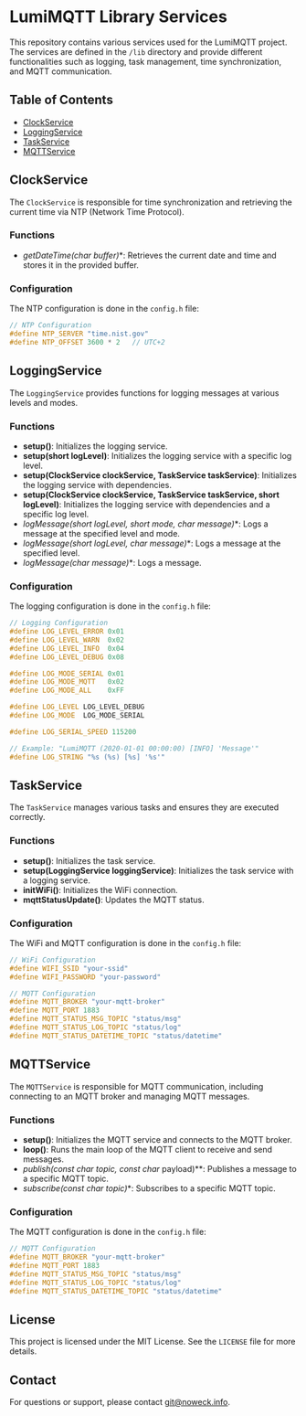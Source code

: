 # LumiMQTT Library Services

This repository contains various services used for the LumiMQTT project. The services are defined in the `/lib` directory and provide different functionalities such as logging, task management, time synchronization, and MQTT communication.

## Table of Contents

- [ClockService](#clockservice)
- [LoggingService](#loggingservice)
- [TaskService](#taskservice)
- [MQTTService](#mqttservice)

## ClockService

The `ClockService` is responsible for time synchronization and retrieving the current time via NTP (Network Time Protocol).

### Functions

- **getDateTime(char* buffer)**: Retrieves the current date and time and stores it in the provided buffer.

### Configuration

The NTP configuration is done in the `config.h` file:

```cpp
// NTP Configuration
#define NTP_SERVER "time.nist.gov"
#define NTP_OFFSET 3600 * 2   // UTC+2
```

## LoggingService

The `LoggingService` provides functions for logging messages at various levels and modes.

### Functions

- **setup()**: Initializes the logging service.
- **setup(short logLevel)**: Initializes the logging service with a specific log level.
- **setup(ClockService clockService, TaskService taskService)**: Initializes the logging service with dependencies.
- **setup(ClockService clockService, TaskService taskService, short logLevel)**: Initializes the logging service with dependencies and a specific log level.
- **logMessage(short logLevel, short mode, char* message)**: Logs a message at the specified level and mode.
- **logMessage(short logLevel, char* message)**: Logs a message at the specified level.
- **logMessage(char* message)**: Logs a message.

### Configuration

The logging configuration is done in the `config.h` file:

```cpp
// Logging Configuration
#define LOG_LEVEL_ERROR 0x01
#define LOG_LEVEL_WARN  0x02
#define LOG_LEVEL_INFO  0x04
#define LOG_LEVEL_DEBUG 0x08

#define LOG_MODE_SERIAL 0x01
#define LOG_MODE_MQTT   0x02
#define LOG_MODE_ALL    0xFF

#define LOG_LEVEL LOG_LEVEL_DEBUG
#define LOG_MODE  LOG_MODE_SERIAL

#define LOG_SERIAL_SPEED 115200

// Example: "LumiMQTT (2020-01-01 00:00:00) [INFO] 'Message'"
#define LOG_STRING "%s (%s) [%s] '%s'"
```

## TaskService

The `TaskService` manages various tasks and ensures they are executed correctly.

### Functions

- **setup()**: Initializes the task service.
- **setup(LoggingService loggingService)**: Initializes the task service with a logging service.
- **initWiFi()**: Initializes the WiFi connection.
- **mqttStatusUpdate()**: Updates the MQTT status.

### Configuration

The WiFi and MQTT configuration is done in the `config.h` file:

```cpp
// WiFi Configuration
#define WIFI_SSID "your-ssid"
#define WIFI_PASSWORD "your-password"

// MQTT Configuration
#define MQTT_BROKER "your-mqtt-broker"
#define MQTT_PORT 1883
#define MQTT_STATUS_MSG_TOPIC "status/msg"
#define MQTT_STATUS_LOG_TOPIC "status/log"
#define MQTT_STATUS_DATETIME_TOPIC "status/datetime"
```

## MQTTService

The `MQTTService` is responsible for MQTT communication, including connecting to an MQTT broker and managing MQTT messages.

### Functions

- **setup()**: Initializes the MQTT service and connects to the MQTT broker.
- **loop()**: Runs the main loop of the MQTT client to receive and send messages.
- **publish(const char* topic, const char* payload)**: Publishes a message to a specific MQTT topic.
- **subscribe(const char* topic)**: Subscribes to a specific MQTT topic.

### Configuration

The MQTT configuration is done in the `config.h` file:

```cpp
// MQTT Configuration
#define MQTT_BROKER "your-mqtt-broker"
#define MQTT_PORT 1883
#define MQTT_STATUS_MSG_TOPIC "status/msg"
#define MQTT_STATUS_LOG_TOPIC "status/log"
#define MQTT_STATUS_DATETIME_TOPIC "status/datetime"
```

## License

This project is licensed under the MIT License. See the `LICENSE` file for more details.

## Contact

For questions or support, please contact git@noweck.info.
